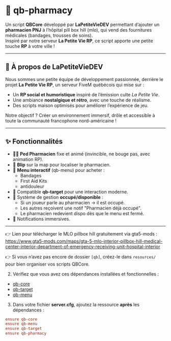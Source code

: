 # 🏥 qb-pharmacy

Un script **QBCore** développé par **LaPetiteVieDEV** permettant d’ajouter un **pharmacien PNJ** à l’hôpital pill box hill (mlo), qui vend des fournitures médicales (bandages, trousses de soins).  
Inspiré par notre serveur **La Petite Vie RP**, ce script apporte une petite touche **RP** à votre ville !

---

## 👥 À propos de LaPetiteVieDEV

Nous sommes une petite équipe de développement passionnée, derrière le projet **La Petite Vie RP**, un serveur FiveM québécois qui mise sur :  
- Un **RP social et humoristique** inspiré de l’émission culte *La Petite Vie*.  
- Une ambiance **nostalgique et rétro**, avec une touche de réalisme.  
- Des scripts maison optimisés pour améliorer l’expérience de jeu.  

Notre objectif ? Créer un environnement immersif, drôle et accessible à toute la communauté francophone nord-américaine !

---

## ✨ Fonctionnalités

- 👨‍⚕️ **Ped Pharmacien** fixe et animé (invincible, ne bouge pas, avec animation RP).  
- 📍 **Blip** sur la map pour localiser le pharmacien.  
- 🛒 **Menu interactif** (qb-menu) pour acheter :
  - Bandages
  - First Aid Kits
  - antidouleur  
- 🎯 Compatible **qb-target** pour une interaction moderne.  
- 🔐 Système de gestion **occupé/disponible** :  
  - Si un joueur parle au pharmacien → il est occupé.  
  - Les autres reçoivent une notif "Pharmacien déjà occupé".  
  - Le pharmacien redevient dispo dès que le menu est fermé.  
- 🔔 Notifications immersives.  

---
👉 Lien pour télécharger le MLO pillbox hill gratuitement via gta5-mods : https://www.gta5-mods.com/maps/gta-5-mlo-interior-pillbox-hill-medical-center-interior-department-of-emergency-receiving-unit-hospital-interior

👉 Si vous n’avez pas encore de dossier `[qb]`, créez-le dans `resources/` pour bien organiser vos scripts QBCore.

2. Vérifiez que vous avez ces dépendances installées et fonctionnelles :
- [qb-core](https://github.com/qbcore-framework/qb-core)
- [qb-target](https://github.com/qbcore-framework/qb-target)
- [qb-menu](https://github.com/qbcore-framework/qb-menu)

3. Dans votre fichier **server.cfg**, ajoutez la ressource **après** les dépendances :
```cfg
ensure qb-core
ensure qb-menu
ensure qb-target
ensure qb-pharmacy
  
